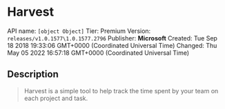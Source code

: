 # Harvest
API name: `[object Object]`
Tier: Premium
Version: `releases/v1.0.1577\1.0.1577.2796`
Publisher: **Microsoft**
Created: Tue Sep 18 2018 19:33:06 GMT+0000 (Coordinated Universal Time)
Changed: Thu May 05 2022 16:57:18 GMT+0000 (Coordinated Universal Time)

## Description
> Harvest is a simple tool to help track the time spent by your team on each project and task.
